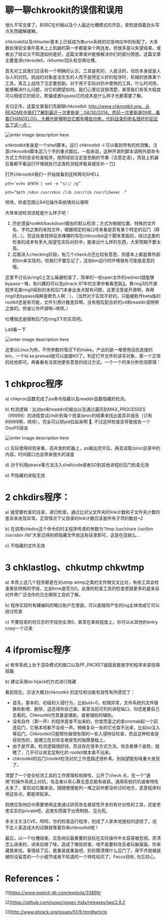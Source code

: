 # 聊一聊chkrookit的误信和误用

很久不写文章了。BSRC在约稿以及个人最近吐槽模式的开启，索性就借着劲头写点东西缓解缓解。

chkrookit以及rkhunter基本上已经成为类unix系统的应急响应中的标配了。大多数处理安全事件基本上上机器的第一步都是来个两连发。但很多是以失望结束，或者出了结论又不知道如何是好。这篇文章或许能够解决你们的部分困惑。这篇文章主要是讲chkrootkit，rkhunter回头有空再吐槽。

首先对工具我们应该有一个明确的认识。工具是死的，人是活的，攻防本身就是人与人的对抗。挑战的对象是活生生的人而不是预定义好的程序时，机械的依靠某个工具，真正上战场了注定要悲剧。对于用于实际对抗中使用的工具，什么时间用，能够解决什么问题，对它的期望如何。我们心里应该很清楚，甚至我们有多大程度可以相信它的结论，欺骗或者bypass它的成本是什么样子也都需要了解。

言归正传，这篇文章我们先聊聊chkrootkit: http://www.chkrootkit.org。从README中我们了解到最近一次更新是：04/30/2014，而前一次更新是09年…看看CHANGELOG，大概也能够明白它都有哪些功能，代码目录的命名很好的反应出了这一点：

![enter image description here](http://drops.javaweb.org/uploads/images/42f6a1c53974d80937c2f870b69843aa5bc27065.jpg)

chkrootkit本身是一个shell脚本。运行 chkrootkit –l 可以看到所有的检测集。注意chkrootkit脚本这几个字的重点飘红。一般来说，这种开源的脚本调用外部命令方式工作的安全检查程序，按照经验注定是悲剧的节奏（注意定语）。而且上机器后看都不看运行环境就执行这类检测程序极易被反补一刀[1](http://xteam.baidu.com/wp-content/uploads/2015/06/2.png)

打开chkrootkit我们一开始就看到这样两句SHELL

```
pth=`echo $PATH | sed -e “s/:/ /g”`

pth=”$pth /sbin /usr/sbin /lib /usr/lib /usr/libexec .”

```

啧啧，检查范围让64位操作系统情何以堪啊

大体来说检测流程是什么样子吧：

1.  历史遗留rootkit/backdoor/蠕虫的默认检测；方式为根据位置、特殊的文件名、字符之类的来找文件，根据绑定的端口号来看是否有某个特定的后门（拜托…）。但这些查找特征赤裸裸的写在chkrootkit这个脚本里面的，绕过这类的检查的成本有多大,指望在实际对抗中，能查出什么样的东西，大家预期不要太高。
2.  后面进入checking阶段，有几个check点还比较有意思，但基本上都是靠外部的bin来实现的。但我们不要忘记了，这些bin运行的环境很有可能是恶意的哦。

这里不讨论从ring0上怎么躲避检查了，简单的一些open文件的redirect就能够bypass一堆，有兴趣的可以去phrack 97年的文章中看看思路[3](http://xteam.baidu.com/wp-content/uploads/2015/06/2.png)。靠ring3的开源程序去查ring0级别的未知后门本身出发点就有问题，这里注意是开源啊，再用ring0去bypass纯粹是欺负人啊：）。（当然对于实现不好的，只能被称作beta版的rootkit还是有可能，文件引用计数差异啊、没有相互配合好的cd和readdir调用啊之类的。但谁让你开源啊~啧啧。）

吐槽我还是限制后门在ring3下的实现吧。

Ldd看一下

![enter image description here](http://drops.javaweb.org/uploads/images/48c6d9a3e4bcefea7484efafc53ea9f417a5a20f.jpg)

这里以Linux为例，不传参数的情况下的make，产出的是一堆使用动态连接的bin，一个ld.so.preload就可以直接KO了。判定打开文件的读写对象，塞一个正常的给他即可。再看看有没其他更有意思的绕过方式。一个一个的来分析检测原理：

1 chkproc程序
===========

a) chkproc函数完成了ps命令隐藏以及readdir函数隐藏的检测。

b) 检测逻辑：比对ps和readdir的输出以及通过遍历到MAX_PROCESSES（99999）的进程尝试chdir到每个目录/proc的结果来找出差异并报告（只有99999啊，啧啧），完全可以把pid拉起来啊 , 不过这样检查会导致报告一个OooPS错误

![enter image description here](http://drops.javaweb.org/uploads/images/94c307abff3c8492aa6607139108d07b85a99c0a.jpg)

c) 实际使用经验来看，高并发的机器上，ps输出完毕后，再去读取/proc目录中的内容，时间窗口也会带来很大的误差

d) 对于利用ptrace等方法注入shellcode或者SO到其他进程的后门检查无效

e) 不隐藏的进程无效

2 chkdirs程序：
============

a) 接受要检查的目录，递归检查，通过比对父文件夹的link计数和子文件夹计数的差异来发现异常。正常情况下父目录的link计数应该是所有子项的数目+2

b) 在调用chkdirs这个命令的时主程序传递的参数为“/tmp /usr/share /usr/bin /usr/sbin /lib”大家记得别把隐藏文件放这些目录即可，这是在逗我么…

c) 不隐藏的文件无效

3 chklastlog、chkutmp chkwtmp
============================

a) 本质上这几个程序都是在对utmp wtmp之类的文件做交叉比对，有些工具会检查某些特殊的字段，比如time是否为0。此类的检查工具的检查思路更多的是来自对外界广泛流传的日志擦除工具的了解。

b) 程序实现时有硬编码的略过账户在里面，可以直接将产生的log主体改成它可以绕过检查

c) 不要轻易的将日志的字段完全清0，甚至在某些程度上，你可以从其他的entry copy一个过来

4 ifpromisc程序
=============

a) 枚举系统上处于混杂模式的接口以及PF_PACKET链路层套接字的程序来查找嗅探器

b) 建议采用so hijack的方式进行隐藏

看到现在，应该大概对chkrootkit 的定位和功能有效性有所感觉了：

*   首先，基本的、初级的入侵行为，比如uid=0，权限异常，文件系统的文件替换和新增、删除，这还得你自己查。甚至当前可列的进程端口，你还是要自己去看的。Chkrootkit充其量是辅助，或者辅助的辅助。
*   没有自作（第一声）的程序是查不出来的，你堂而皇之的拿crontab起一个回连后门，它根本吱都不会吱一声。稍微复杂一些的它也查不出来，比如so注入等后门。Chkrootkit只能帮你做很有限的一些入侵特征检查，而且这种检查是经验性的，是建立在对攻击者尿性的揣摩基础上。
*   由于是开源，检测逻辑很好绕，而且存在很多方式方法。攻击者换个姿势，就瞎了，几乎可以肯定定制化的 rootkit根本查不出来。
*   chkrootkit的后门/rootkit检测对抗工作思路还很朴素。别指望能有啥重大发现了。

清楚了一个安全检测工具的工作原理和局限性、公开了check 点，在一个“通用”的操作系统上对抗，攻击者以有心算无意总能有收获。通用系统的坑或者特性太多了，拿启动位置来说，随随便便能列一堆之前听都没听过的地方，恶意程序利用这些点，都能带起来。

假使应急响应中需要使用这类通过研究攻击者尿性开发的有针对性的工具，还是老老实实的private吧，这类东西属于出奇制胜、见光死。

多关注关注CVE，呵呵，你的检查运行程序，别成了人家本地提权的途径了。说不定人家造成大的动静就等着你来chkrootkit呢！

最后，以一个吐槽结束，应急响应最重要的目标在实际操作中太容易被忽视。弄清怎么进来的，进来后做了啥，造成了哪些损害。咱不是要和攻击者玩躲猫猫，你来藏我来找。事情结了后，能重装就重装吧，别折腾清理什么后门了。保不齐就被就被你没留意的一个小细节或者不知道的一个特性给坑了。Focus目标, 勿忘初心。

References：
=====

(1]https://www.exploit-db.com/exploits/33899/

(2]https://github.com/ossec/ossec-hids/releases/tag/2.8.2

(3]http://www.phrack.org/issues/51/9.html#article